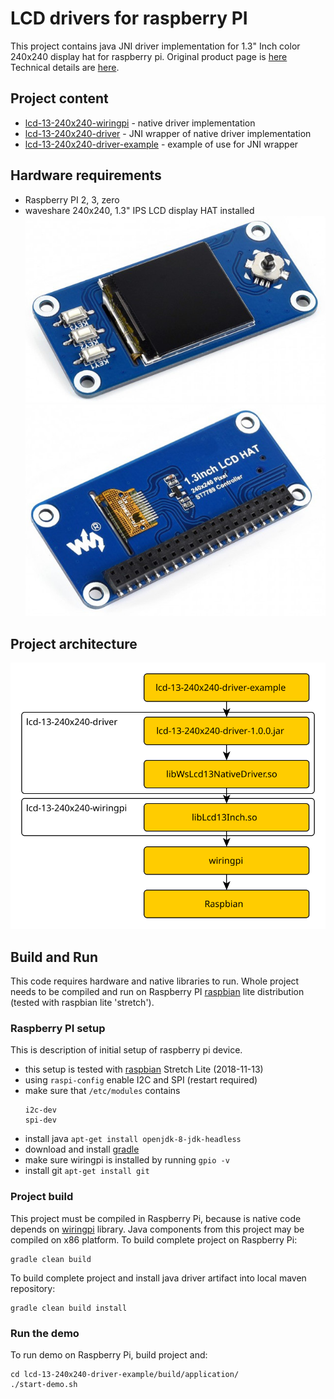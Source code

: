 # LCD drivers for raspberry PI
This project contains java JNI driver implementation for 1.3" Inch color 240x240 display hat for raspberry pi.
Original product page is [here](https://www.waveshare.com/1.3inch-lcd-hat.htm) 
Technical details are [here](https://www.waveshare.com/wiki/1.3inch_LCD_HAT).

## Project content
* [lcd-13-240x240-wiringpi](lcd-13-240x240-wiringpi/README.md) - native driver implementation
* [lcd-13-240x240-driver](lcd-13-240x240-driver/README.md) - JNI wrapper of native driver implementation
* [lcd-13-240x240-driver-example](lcd-13-240x240-driver-example/README.md) - example of use for JNI wrapper

## Hardware requirements
- Raspberry PI 2, 3, zero
- waveshare 240x240, 1.3" IPS LCD display HAT installed
![1.3lcd-front](docs/1.3inch-lcd-hat-1.jpg)
![1.3lcd-front](docs/1.3inch-lcd-hat-2.jpg)

## Project architecture
![architecture](docs/component-architecture.svg)

## Build and Run
This code requires hardware and native libraries to run. Whole project needs to be compiled and run on 
Raspberry PI [raspbian](https://www.raspberrypi.org/downloads/raspbian/) lite distribution (tested with raspbian lite 'stretch').

### Raspberry PI setup
This is description of initial setup of raspberry pi device.
* this setup is tested with [raspbian](https://www.raspberrypi.org/downloads/raspbian/) Stretch Lite (2018-11-13)
* using ``raspi-config`` enable I2C and SPI (restart required)
* make sure that ``/etc/modules`` contains 
  ```
  i2c-dev
  spi-dev
  ```
* install java ``apt-get install openjdk-8-jdk-headless``
* download and install [gradle](https://services.gradle.org/distributions/gradle-5.0-bin.zip) 
* make sure wiringpi is installed by running ``gpio -v``
* install git ``apt-get install git``

### Project build
This project must be compiled in Raspberry Pi, because is native code depends on [wiringpi](http://wiringpi.com/) library. 
Java components from this project may be compiled on x86 platform.
To build complete project on Raspberry Pi:
```
gradle clean build
```
To build complete project and install java driver artifact into local maven repository:
```
gradle clean build install
```

### Run the demo
To run demo on Raspberry Pi, build project and:
```
cd lcd-13-240x240-driver-example/build/application/
./start-demo.sh
```
